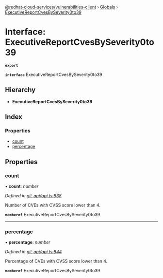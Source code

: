 [@redhat-cloud-services/vulnerabilities-client](../README.md) › [Globals](../globals.md) › [ExecutiveReportCvesBySeverity0to39](executivereportcvesbyseverity0to39.md)

# Interface: ExecutiveReportCvesBySeverity0to39

**`export`** 

**`interface`** ExecutiveReportCvesBySeverity0to39

## Hierarchy

* **ExecutiveReportCvesBySeverity0to39**

## Index

### Properties

* [count](executivereportcvesbyseverity0to39.md#count)
* [percentage](executivereportcvesbyseverity0to39.md#percentage)

## Properties

###  count

• **count**: *number*

*Defined in [git-api/api.ts:838](https://github.com/RedHatInsights/javascript-clients.gi/blob/master/packages/vulnerabilities/git-api/api.ts#L838)*

Number of CVEs with CVSS score lower than 4.

**`memberof`** ExecutiveReportCvesBySeverity0to39

___

###  percentage

• **percentage**: *number*

*Defined in [git-api/api.ts:844](https://github.com/RedHatInsights/javascript-clients.gi/blob/master/packages/vulnerabilities/git-api/api.ts#L844)*

Percentage of CVEs with CVSS score lower than 4.

**`memberof`** ExecutiveReportCvesBySeverity0to39
